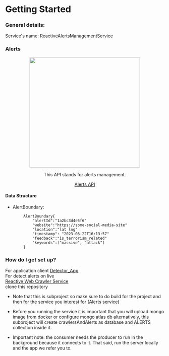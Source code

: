 # Getting Started

### General details:
Service's name: ReactiveAlertsManagementService
### Alerts
<div align="center">
    <img src="https://drive.google.com/uc?export=§view&id=1S-2jMdLZwR19ZQegfyNG_wa5BwZegPnr" width="350px" /> 
    <p>This API stands for alerts management.</p> 
    <a href="http://localhost:8082/webjars/swagger-ui/index.html">Alerts API</a>
</div>

#### Data Structure
* AlertBoundary:
```
        AlertBoundary{
            "alertId":"1a2bc3d4e5f6"
            "website":"https://some-social-media-site"
            "location":"lat lng"
            "timestamp": "2023-03-22T16:13:57"
            "feedback":"is_terrorism_related"
            "keywords":["massive", "attack"]
        }

```

### How do I get set up?

For application client [Detector_App](https://github.com/chenifargan/chenifargan_finalproject)  
For detect alerts on live  
[Reactive Web Crawler Service](../ReactiveWebCrawlerService/README.md)  
clone this repository

* Note that this is subproject so make sure to do build for the project and then for the service you interest for (Alerts service)

* Before you running the service it is important that you will upload mongo image from docker or configure mongo atlas db alternatively, this subproject will create crawlersAndAlerts as database and ALERTS collection inside it.

* Important note: the consumer needs the producer to run in the background because it connects to it. That said, run the server locally and the app we refer you to.
